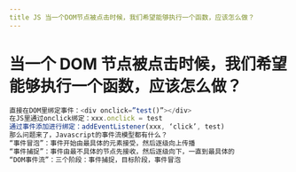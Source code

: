 ```yaml
---
title JS 当⼀个DOM节点被点击时候，我们希望能够执⾏⼀个函数，应该怎么做？
---
```


# 当⼀个 DOM 节点被点击时候，我们希望能够执⾏⼀个函数，应该怎么做？

```js
直接在DOM⾥绑定事件：<div onclick=”test()”></div>
在JS⾥通过onclick绑定：xxx.onclick = test
通过事件添加进⾏绑定：addEventListener(xxx, ‘click’, test)
那么问题来了，Javascript的事件流模型都有什么？
“事件冒泡”：事件开始由最具体的元素接受，然后逐级向上传播
“事件捕捉”：事件由最不具体的节点先接收，然后逐级向下，⼀直到最具体的
“DOM事件流”：三个阶段：事件捕捉，⽬标阶段，事件冒泡
```
